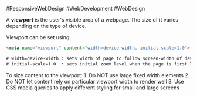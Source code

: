 #ResponsiveWebDesign #WebDevelopment #WebDesign 

A **viewport** is the user's visible area of a webpage. The size of it varies depending on the type of device. 

Viewport can be set using:
``` html
<meta name="viewport" content="width=device-width, initial-scale=1.0">

# width=device-width : sets width of page to follow screen-width of device
# initial-scale=1.0  : sets initial zoom level when the page is first loaded
```

To size content to the viewport: 
	1. Do NOT use large fixed width elements
	2. Do NOT let content rely on particular viewport width to render well
	3. Use CSS media queries to apply different styling for small and large screens